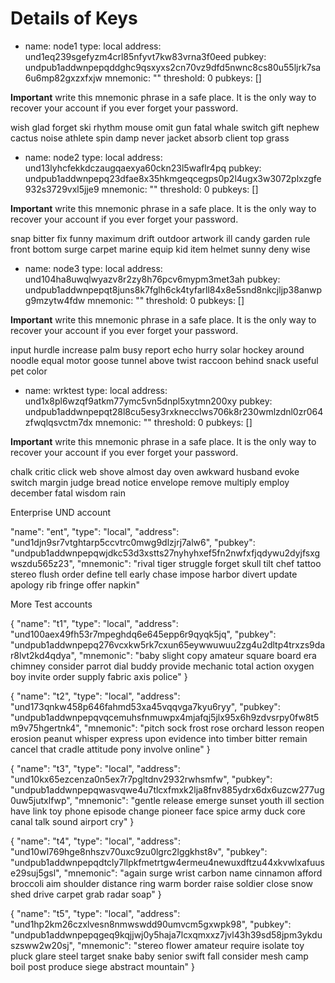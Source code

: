 # Details of Keys


- name: node1
  type: local
  address: und1eq239sgefyzm4crl85nfyvt7kw83vrna3f0eed
  pubkey: undpub1addwnpepqddghc9qsxyxs2cn70vz9dfd5nwnc8cs80u55ljrk7sa6u6mp82gxzxfxjw
  mnemonic: ""
  threshold: 0
  pubkeys: []


**Important** write this mnemonic phrase in a safe place.
It is the only way to recover your account if you ever forget your password.

wish glad forget ski rhythm mouse omit gun fatal whale switch gift nephew cactus noise athlete spin damp never jacket absorb client top grass


- name: node2
  type: local
  address: und13lyhcfekkdczaugqaexya60ckn23l5waflr4pq
  pubkey: undpub1addwnpepq23dfae8x35hkmgeqcegps0p2l4ugx3w3072plxzgfe932s3729vxl5jje9
  mnemonic: ""
  threshold: 0
  pubkeys: []


**Important** write this mnemonic phrase in a safe place.
It is the only way to recover your account if you ever forget your password.

snap bitter fix funny maximum drift outdoor artwork ill candy garden rule front bottom surge carpet marine equip kid item helmet sunny deny wise


- name: node3
  type: local
  address: und104ha8uwqlwyazv8r2zy8h76pcv6mypm3met3ah
  pubkey: undpub1addwnpepqt8juns8k7fglh6ck4tyfarll84x8e5snd8nkcjljp38anwpg9mzytw4fdw
  mnemonic: ""
  threshold: 0
  pubkeys: []


**Important** write this mnemonic phrase in a safe place.
It is the only way to recover your account if you ever forget your password.

input hurdle increase palm busy report echo hurry solar hockey around noodle equal motor goose tunnel above twist raccoon behind snack useful pet color


- name: wrktest
  type: local
  address: und1x8pl6wzqf9atkm77ymc5vn5dnpl5xytmn200xy
  pubkey: undpub1addwnpepqt28l8cu5esy3rxknecclws706k8r230wmlzdnl0zr064zfwqlqsvctm7dx
  mnemonic: ""
  threshold: 0
  pubkeys: []


**Important** write this mnemonic phrase in a safe place.
It is the only way to recover your account if you ever forget your password.

chalk critic click web shove almost day oven awkward husband evoke switch margin judge bread notice envelope remove multiply employ december fatal wisdom rain

Enterprise UND account

  "name": "ent",
  "type": "local",
  "address": "und1djn9sr7vtghtarp5ccvtrc0mwg9dlzjrj7alw6",
  "pubkey": "undpub1addwnpepqwjdkc53d3xstts27nyhyhxef5fn2nwfxfjqdywu2dyjfsxgwszdu565z23",
  "mnemonic": "rival tiger struggle forget skull tilt chef tattoo stereo flush order define tell early chase impose harbor divert update apology rib fringe offer napkin"
 
More Test accounts

{
  "name": "t1",
  "type": "local",
  "address": "und100aex49fh53r7mpeghdq6e645epp6r9qyqk5jq",
  "pubkey": "undpub1addwnpepq276vcxkw5rk7cxun65eywwuwuu2zg4u2dltp4trxzs9dar8lvt2kd4qdya",
  "mnemonic": "baby slight copy amateur square board era chimney consider parrot dial buddy provide mechanic total action oxygen boy invite order supply fabric axis police"
}

{
  "name": "t2",
  "type": "local",
  "address": "und173qnkw458p646fahmd53xa45vqqvga7kyu6ryy",
  "pubkey": "undpub1addwnpepqvqcemuhsfnmuwpx4mjafqj5jlx95x6h9zdvsrpy0fw8t5m9v75hgertnk4",
  "mnemonic": "pitch sock frost rose orchard lesson reopen erosion peanut whisper express upon evidence into timber bitter remain cancel that cradle attitude pony involve online"
}

{
  "name": "t3",
  "type": "local",
  "address": "und10kx65ezcenza0n5ex7r7pgltdnv2932rwhsmfw",
  "pubkey": "undpub1addwnpepqwasvqwe4u7tlcxfmxk2lja8fnv885ydrx6dx6uzcw277ug0uw5jutxlfwp",
  "mnemonic": "gentle release emerge sunset youth ill section have link toy phone episode change pioneer face spice army duck core canal talk sound airport cry"
}

{
  "name": "t4",
  "type": "local",
  "address": "und10wl769hge8nhszv70uxc9zu0lgrc2lggkhst8v",
  "pubkey": "undpub1addwnpepqdtcly7llpkfmetrtgw4ermeu4newuxdftzu44xkvwlxafuuse29suj5gsl",
  "mnemonic": "again surge wrist carbon name cinnamon afford broccoli aim shoulder distance ring warm border raise soldier close snow shed drive carpet grab radar soap"
}

{
  "name": "t5",
  "type": "local",
  "address": "und1hp2km26czxlvesn8nmwswdd90umvcm5gxwpk98",
  "pubkey": "undpub1addwnpepqgeq9kqjjwj0y5haja7lcxqmxxz7jvl43h39sd58jpm3ykduszsww2w20sj",
  "mnemonic": "stereo flower amateur require isolate toy pluck glare steel target snake baby senior swift fall consider mesh camp boil post produce siege abstract mountain"
}

